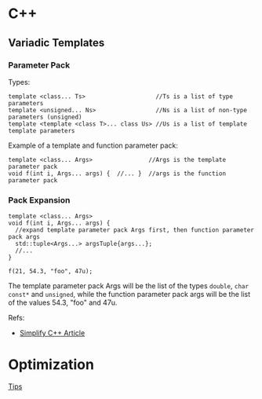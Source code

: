 
# C++

## Variadic Templates

### Parameter Pack

Types:
```
template <class... Ts>                    //Ts is a list of type parameters
template <unsigned... Ns>                 //Ns is a list of non-type parameters (unsigned)
template <template <class T>... class Us> //Us is a list of template template parameters
```

Example of a template and function parameter pack:
```
template <class... Args>                //Args is the template parameter pack
void f(int i, Args... args) {  //... }  //args is the function parameter pack
```

### Pack Expansion

```
template <class... Args>
void f(int i, Args... args) {
  //expand template parameter pack Args first, then function parameter pack args
  std::tuple<Args...> argsTuple{args...}; 
  //...
}

f(21, 54.3, "foo", 47u);
```

The template parameter pack Args will be the list of the types `double`, `char const*` and `unsigned`, while the function parameter pack args will be the list of the values 54.3, "foo" and 47u.

Refs: 
* [Simplify C++ Article](https://arne-mertz.de/2016/11/modern-c-features-variadic-templates/)


# Optimization

[Tips](https://github.com/facontidavide/CPP_Optimizations_Diary)



